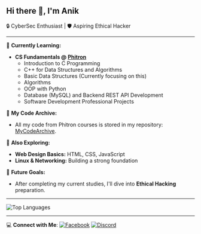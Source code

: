 <div>

## Hi there 👋, I'm Anik

<span>
  🔒 CyberSec Enthusiast | 🛡️ Aspiring Ethical Hacker
</span>

---

🌱 **Currently Learning:**

- **CS Fundamentals @ [Phitron](https://www.phitron.io)**
  - Introduction to C Programming
  - C++ for Data Structures and Algorithms
  - Basic Data Structures (Currently focusing on this)
  - Algorithms
  - OOP with Python
  - Database (MySQL) and Backend REST API Development
  - Software Development Professional Projects

📂 **My Code Archive:**

- All my code from Phitron courses is stored in my repository: [MyCodeArchive](https://github.com/2023-anik/MyCodeArchive).

🎨 **Also Exploring:**

- **Web Design Basics:** HTML, CSS, JavaScript
- **Linux & Networking:** Building a strong foundation

🎯 **Future Goals:**

- After completing my current studies, I'll dive into **Ethical Hacking** preparation.

---

<!-- ![Anik's GitHub stats](https://github-readme-stats.vercel.app/api?username=2023-anik&show_icons=true&theme=radical) -->
![Top Languages](https://github-readme-stats.vercel.app/api/top-langs/?username=2023-anik&layout=compact&theme=radical)

---

💻 **Connect with Me**:
[![Facebook](https://img.shields.io/badge/Facebook-1877F2?style=for-the-badge&logo=facebook&logoColor=white)](https://www.facebook.com/profile.php?id=61556848215474)
[![Discord](https://img.shields.io/badge/Discord-7289DA?style=for-the-badge&logo=discord&logoColor=white)](https://discord.com/channels/@anik_sen)

</div>
